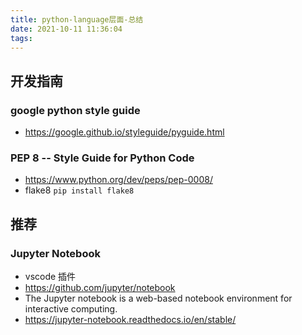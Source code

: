 ```yaml
---
title: python-language层面-总结
date: 2021-10-11 11:36:04
tags:
---
```

## 开发指南
### google python style guide
- https://google.github.io/styleguide/pyguide.html

### PEP 8 -- Style Guide for Python Code
- https://www.python.org/dev/peps/pep-0008/
- flake8 ```pip install flake8```

## 推荐
### Jupyter Notebook
- vscode 插件
- https://github.com/jupyter/notebook
- The Jupyter notebook is a web-based notebook environment for interactive computing.
- https://jupyter-notebook.readthedocs.io/en/stable/
